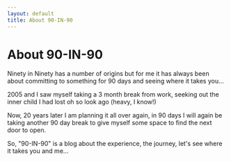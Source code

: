 ```yaml
---
layout: default
title: About 90-IN-90
---
```


<div class="post">
<h1 class="pageTitle">About 90-IN-90</h1>
<p class="intro"><span class="dropcap">N</span>inety in Ninety has a number of origins but for me it has always been about committing to something for 90 days and seeing where it takes you...</p>
<p>2005 and I saw myself taking a 3 month break from work, seeking out the inner child I had lost oh so look ago (heavy, I know!)</p>
<p>Now, 20 years later I am planning it all over again, in 90 days I will again be taking another 90 day break to give myself some space to find the next door to open.</p>
<p>So, "90-IN-90" is a blog about the experience, the journey, let's see where it takes you and me...</p>
</div>
